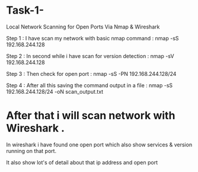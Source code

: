 # Task-1-
Local Network Scanning for Open Ports  Via Nmap & Wireshark 

Step 1 : I have scan my network with  basic nmap command : nmap -sS 192.168.244.128


Step 2 : In second while i have scan for version detection : nmap -sV 192.168.244.128 


Step 3 : Then check for open port : nmap -sS -PN 192.168.244.128/24 


Step 4 : After all this saving the command output in a file :  nmap -sS 192.168.244.128/24 -oN scan_output.txt 



# After that i  will scan network with Wireshark . 

In wireshark i have found one open port which also show services & version running on that port.


It also show lot's of detail about that ip address and open port 
